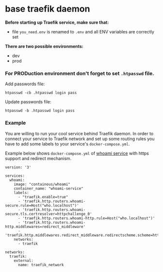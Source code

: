 # base traefik daemon

**Before starting up Traefik service, make sure that:**
- file `you_need.env` is renamed to `.env` and all ENV variables are correctly set

**There are two possible environments:**
- dev
- prod

### For PRODuction environment don't forget to set `.htpasswd` file.
Add passwords file:

`htpasswd -cb .htpasswd login pass`

Update passwords file:

`htpasswd -b .htpasswd login pass`

### Example

You are willing to run your cool service behind Traefik daemon. In order to connect your service to Traefik network and set up some routing rules you have to add some labels to your service's `docker-compose.yml`.

Example below shows `docker-compose.yml` of [whoami service](https://hub.docker.com/r/containous/whoami) with https support and redirect mechanism.

```
version: '3'

services:
  whoami:
    image: "containous/whoami"
    container_name: "whoami-service"
    labels:
      - "traefik.enable=true"
      - 'traefik.http.routers.whoami-secure.rule=Host("who.localhost")'
      - 'traefik.http.routers.whoami-secure.tls.certresolver=httpchallenge_0'
      - 'traefik.http.routers.whoami-http.rule=Host("who.localhost")'
      - 'traefik.http.routers.whoami-http.middlewares=redirect_middleware'
      - 'traefik.http.middlewares.redirect_middleware.redirectscheme.scheme=https'
    networks:
      - traefik

networks:
  traefik:
    external:
      name: traefik_network
```
